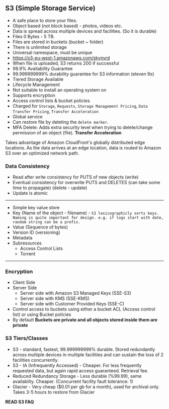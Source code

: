 ## S3 (Simple Storage Service)

* A safe place to store your files.
* Object based (not block based) - photos, videos etc.
* Data is spread across multiple devices and facilities. (So it is durable)
* Files 0 Bytes - 5 TB.
* Files are stored in buckets (bucket ~ folder)
* There is unlimited storage
* Universal namespace, must be unique
* https://s3-eu-west-1.amazonaws.com/skynyrd
* When file is uploaded, S3 returns 200 if successful
* 99.9% Availability Guarantee
* 99.999999999% durability guarantee for S3 information (eleven 9s)
* Tiered Storage Available
* Lifecycle Management
* Not suitable to install an operating system on
* Supports encryption
* Access control lists & bucket policies
* Charged for `Storage`, `Requests`, `Storage Management Pricing`, `Data Transfer Pricing`, `Transfer Acceleration`
* Global service
* Can restore file by deleting the `delete marker`.
* MFA Delete: Adds extra security level when trying to delete/change permission of an object (file).
__Transfer Acceleration__

Takes advantage of Amazon CloudFront's globally distributed edge locations. As the data arrives at an edge location, data is routed to Amazon S3 over an optimized network path.

### Data Consistency

* Read after write consistency for PUTS of new objects (write)
* Eventual consistency for overwrite PUTS and DELETES (can take some time to propagate) (delete - update)
* Update is atomic

---

* Simple key value store
* Key (Name of the object - filename) - `S3 lexicographicly sorts keys. Naming is quite important for design. e.g. if logs start with date, random string can be a prefix.`
* Value (Sequence of bytes)
* Version ID (versioning)
* Metadata
* Subresources
    * Access Control Lists
    * Torrent

---

### Encryption

* Client Side
* Server Side
  * Server side with Amazon S3 Managed Keys (SSE-S3)
  * Server side with KMS (SSE-KMS)
  * Server side with Customer Provided Keys (SSE-C)
* Control access to buckets using either a bucket ACL (Access control list) or using Bucket policies
* By default __Buckets are private and all objects stored inside them are private__

### S3 Tiers/Classes

* S3 - standard, fastest, 99.999999999% durable. Stored redundantly across multiple devices in multiple facilities and can sustain the loss of 2 facilities concurrently.
* S3 - IA (Infrequently Accessed) - Cheaper. For less frequently requested data, but again rapid access guaranteed. Retrieval fee.
* Reduced Redundancy Storage - Less durable (%99.99), same availabilty. Cheaper. (Concurrent facility fault tolerance: 1)
* Glacier - Very cheap ($0.01 per gb for a month), used for archival only. Takes 3-5 hours to restore from Glacier 

__READ S3 FAQ__